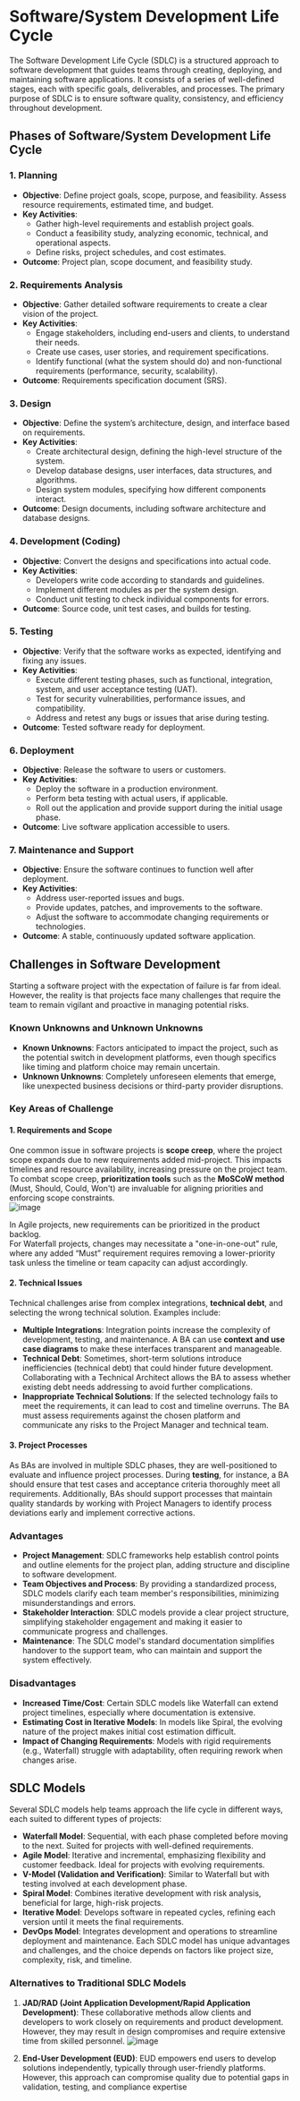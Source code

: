 # Software/System Development Life Cycle
The Software Development Life Cycle (SDLC) is a structured approach to software development that guides teams through creating, deploying, and maintaining software applications. It consists of a series of well-defined stages, each with specific goals, deliverables, and processes. The primary purpose of SDLC is to ensure software quality, consistency, and efficiency throughout development.
## Phases of Software/System Development Life Cycle
### 1. Planning
- **Objective**: Define project goals, scope, purpose, and feasibility. Assess resource requirements, estimated time, and budget.
- **Key Activities**:
    - Gather high-level requirements and establish project goals.
    - Conduct a feasibility study, analyzing economic, technical, and operational aspects.
    - Define risks, project schedules, and cost estimates.
- **Outcome**: Project plan, scope document, and feasibility study.
### 2. Requirements Analysis
- **Objective**: Gather detailed software requirements to create a clear vision of the project.
- **Key Activities**:
    - Engage stakeholders, including end-users and clients, to understand their needs.
    - Create use cases, user stories, and requirement specifications.
    - Identify functional (what the system should do) and non-functional requirements (performance, security, scalability).
- **Outcome**: Requirements specification document (SRS).
### 3. Design
- **Objective**: Define the system’s architecture, design, and interface based on requirements.
- **Key Activities**:
    - Create architectural design, defining the high-level structure of the system.
    - Develop database designs, user interfaces, data structures, and algorithms.
    - Design system modules, specifying how different components interact.
- **Outcome**: Design documents, including software architecture and database designs.
### 4. Development (Coding)
- **Objective**: Convert the designs and specifications into actual code.
- **Key Activities**:
    - Developers write code according to standards and guidelines.
    - Implement different modules as per the system design.
    - Conduct unit testing to check individual components for errors.
- **Outcome**: Source code, unit test cases, and builds for testing.
### 5. Testing
- **Objective**: Verify that the software works as expected, identifying and fixing any issues.
- **Key Activities**:
    - Execute different testing phases, such as functional, integration, system, and user acceptance testing (UAT).
    - Test for security vulnerabilities, performance issues, and compatibility.
    - Address and retest any bugs or issues that arise during testing.
- **Outcome**: Tested software ready for deployment.
### 6. Deployment
- **Objective**: Release the software to users or customers.
- **Key Activities**:
    - Deploy the software in a production environment.
    - Perform beta testing with actual users, if applicable.
    - Roll out the application and provide support during the initial usage phase.
- **Outcome**: Live software application accessible to users.
### 7. Maintenance and Support
- **Objective**: Ensure the software continues to function well after deployment.
- **Key Activities**:
    - Address user-reported issues and bugs.
    - Provide updates, patches, and improvements to the software.
    - Adjust the software to accommodate changing requirements or technologies.
- **Outcome**: A stable, continuously updated software application.

## Challenges in Software Development
Starting a software project with the expectation of failure is far from ideal. However, the reality is that projects face many challenges that require the team to remain vigilant and proactive in managing potential risks. 

### Known Unknowns and Unknown Unknowns
- **Known Unknowns**: Factors anticipated to impact the project, such as the potential switch in development platforms, even though specifics like timing and platform choice may remain uncertain.
- **Unknown Unknowns**: Completely unforeseen elements that emerge, like unexpected business decisions or third-party provider disruptions.  

### Key Areas of Challenge

#### 1. Requirements and Scope
One common issue in software projects is **scope creep**, where the project scope expands due to new requirements added mid-project. This impacts timelines and resource availability, increasing pressure on the project team. To combat scope creep, **prioritization tools** such as the **MoSCoW method** (Must, Should, Could, Won't) are invaluable for aligning priorities and enforcing scope constraints.  
![image](https://github.com/user-attachments/assets/a5f35ae9-a648-463e-b697-e9ce48c5fc09)

In Agile projects, new requirements can be prioritized in the product backlog.  
For Waterfall projects, changes may necessitate a "one-in-one-out" rule, where any added “Must” requirement requires removing a lower-priority task unless the timeline or team capacity can adjust accordingly.

#### 2. Technical Issues
Technical challenges arise from complex integrations, **technical debt**, and selecting the wrong technical solution. Examples include:
- **Multiple Integrations**: Integration points increase the complexity of development, testing, and maintenance. A BA can use **context and use case diagrams** to make these interfaces transparent and manageable.
- **Technical Debt**: Sometimes, short-term solutions introduce inefficiencies (technical debt) that could hinder future development. Collaborating with a Technical Architect allows the BA to assess whether existing debt needs addressing to avoid further complications.
- **Inappropriate Technical Solutions**: If the selected technology fails to meet the requirements, it can lead to cost and timeline overruns. The BA must assess requirements against the chosen platform and communicate any risks to the Project Manager and technical team.

#### 3. Project Processes
As BAs are involved in multiple SDLC phases, they are well-positioned to evaluate and influence project processes. During **testing**, for instance, a BA should ensure that test cases and acceptance criteria thoroughly meet all requirements. Additionally, BAs should support processes that maintain quality standards by working with Project Managers to identify process deviations early and implement corrective actions.

### Advantages
- **Project Management**: SDLC frameworks help establish control points and outline elements for the project plan, adding structure and discipline to software development.  
- **Team Objectives and Process**: By providing a standardized process, SDLC models clarify each team member's responsibilities, minimizing misunderstandings and errors.
- **Stakeholder Interaction**: SDLC models provide a clear project structure, simplifying stakeholder engagement and making it easier to communicate progress and challenges.
- **Maintenance**: The SDLC model's standard documentation simplifies handover to the support team, who can maintain and support the system effectively.

### Disadvantages
- **Increased Time/Cost**: Certain SDLC models like Waterfall can extend project timelines, especially where documentation is extensive.
- **Estimating Cost in Iterative Models**: In models like Spiral, the evolving nature of the project makes initial cost estimation difficult.
- **Impact of Changing Requirements**: Models with rigid requirements (e.g., Waterfall) struggle with adaptability, often requiring rework when changes arise.

## SDLC Models
Several SDLC models help teams approach the life cycle in different ways, each suited to different types of projects:
- **Waterfall Model**: Sequential, with each phase completed before moving to the next. Suited for projects with well-defined requirements.
- **Agile Model**: Iterative and incremental, emphasizing flexibility and customer feedback. Ideal for projects with evolving requirements.
- **V-Model (Validation and Verification)**: Similar to Waterfall but with testing involved at each development phase.
- **Spiral Model**: Combines iterative development with risk analysis, beneficial for large, high-risk projects.
- **Iterative Model**: Develops software in repeated cycles, refining each version until it meets the final requirements.
- **DevOps Model**: Integrates development and operations to streamline deployment and maintenance.
Each SDLC model has unique advantages and challenges, and the choice depends on factors like project size, complexity, risk, and timeline.

### Alternatives to Traditional SDLC Models

1. **JAD/RAD (Joint Application Development/Rapid Application Development)**: These collaborative methods allow clients and developers to work closely on requirements and product development. However, they may result in design compromises and require extensive time from skilled personnel.
![image](https://github.com/user-attachments/assets/48426091-0284-4cbd-880b-4c0689012a41)

2. **End-User Development (EUD)**: EUD empowers end users to develop solutions independently, typically through user-friendly platforms. However, this approach can compromise quality due to potential gaps in validation, testing, and compliance expertise
